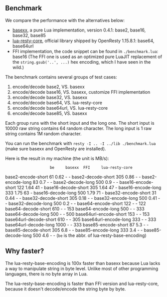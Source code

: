 ## Benchmark

We compare the performance with the alternatives below:
* [basexx](https://github.com/aiq/basexx), a pure Lua implementation, version 0.4.1: base2, base16, base32, base85
* [lua-resty-core](https://github.com/openresty/lua-resty-core), official library shipped by OpenResty 1.15.8.1: base64, base64url
* FFI implementation, the code snippet can be found in `./benchmark.lua`: base16
(The FFI one is used as an optimized pure LuaJIT replacement of the `string.gsub('..', ...)` hex encoding, which I have seen in the wild.)

The benchmark contains several groups of test cases:
1. encode/decode base2, VS. basexx
1. encode/decode base16, VS. basexx, customize FFI implementation
1. encode/decode base32, VS. basexx
1. encode/decode base64, VS. lua-resty-core
1. encode/decode base64url, VS. lua-resty-core
1. encode/decode base85, VS. basexx

Each group runs with the short input and the long one.
The short input is 10000 raw string contains 64 random character.
The long input is 1 raw string contains 1M random character.

You can run the benchmark with `resty -I .. -I ../lib ./benchmark.lua` (make sure basexx and OpenResty are installed).

Here is the result in my machine (the unit is MB/s):

                        be     basexx  FFI     lua-resty-core
base2-encode-short      61      0.62    -       -
base2-decode-short      305     0.86    -       -
base2-encode-long       83      0.7     -       -
base2-decode-long       500     0.9     -       -
base16-encode-short     122     1.64    41      -
base16-decode-short     305     1.64    47      -
base16-encode-long      333     1.75    63      -
base16-decode-long      500     1.79    71      -
base32-encode-short     31      0.44    -       -
base32-decode-short     305     0.18    -       -
base32-encode-long      500     0.41    -       -
base32-decode-long      500     0.2     -       -
base64-encode-short     122     -       -       122
base64-decode-short     610     -       -       153
base64-encode-long      500     -       -       333
base64-decode-long      500     -       -       500
base64url-encode-short  153     -       -       153
base64url-decode-short  610     -       -       305
base64url-encode-long   333     -       -       333
base64url-decode-long   1000    -       -       333
base85-encode-short     87      5.3     -       -
base85-decode-short     305     6.8     -       -
base85-encode-long      333     3.4     -       -
base85-decode-long      500     4.6     -       -
(`be` is the abbr. of lua-resty-base-encoding)

## Why faster?

The lua-resty-base-encoding is 100x faster than basexx because Lua lacks a way
to manipulate string in byte level. Unlike most of other programming languages,
there is no byte array in Lua.

The lua-resty-base-encoding is faster than FFI version and lua-resty-core, because
it doesn't decode/encode the string byte by byte.
